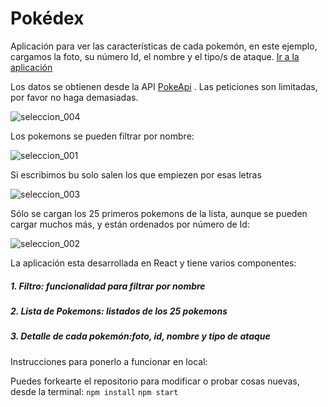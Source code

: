 
# Pokédex

Aplicación para ver las características de cada pokemón, en este ejemplo, cargamos la foto, su número Id, el nombre y el tipo/s de ataque. [Ir a la aplicación](http://beta.adalab.es/f-online-pokemon-EsterGonzalezG/) 

Los datos se obtienen desde la API [PokeApi](https://pokeapi.co) . Las peticiones son limitadas, por favor no haga demasiadas.


![seleccion_004](https://user-images.githubusercontent.com/39790106/46581468-b85f4c80-ca39-11e8-9763-2d75bba832e0.png)


Los pokemons se pueden filtrar por nombre:

![seleccion_001](https://user-images.githubusercontent.com/39790106/46581391-42a6b100-ca38-11e8-8840-1e3ef0aa0ce1.png)


Si escribimos bu solo salen los que empiezen por esas letras

![seleccion_003](https://user-images.githubusercontent.com/39790106/46581455-5f8fb400-ca39-11e8-9160-15060f0092fd.png)


Sólo se cargan los 25 primeros pokemons de la lista, aunque se pueden cargar muchos más, y están ordenados por número de Id:

![seleccion_002](https://user-images.githubusercontent.com/39790106/46581440-25261700-ca39-11e8-938f-5da3b6193392.png)

La aplicación esta desarrollada en React y tiene varios componentes: 

##### 1. Filtro: funcionalidad para filtrar por nombre
##### 2. Lista de Pokemons: listados de los 25 pokemons 
##### 3. Detalle de cada pokemón:foto, id, nombre y tipo de ataque

Instrucciones para ponerlo a funcionar en local:

Puedes forkearte el repositorio para modificar o probar cosas nuevas, desde la terminal:
	`
		npm install
	`
  	`
		npm start
	`
   
